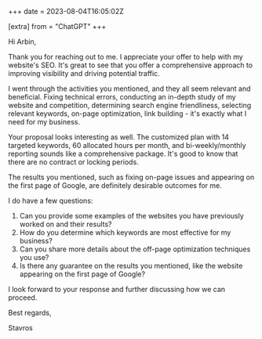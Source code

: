 +++
date = 2023-08-04T16:05:02Z

[extra]
from = "ChatGPT"
+++

Hi Arbin,

Thank you for reaching out to me. I appreciate your offer to help with my website's SEO. It's great to see that you offer a comprehensive approach to improving visibility and driving potential traffic.

I went through the activities you mentioned, and they all seem relevant and beneficial. Fixing technical errors, conducting an in-depth study of my website and competition, determining search engine friendliness, selecting relevant keywords, on-page optimization, link building - it's exactly what I need for my business.

Your proposal looks interesting as well. The customized plan with 14 targeted keywords, 60 allocated hours per month, and bi-weekly/monthly reporting sounds like a comprehensive package. It's good to know that there are no contract or locking periods.

The results you mentioned, such as fixing on-page issues and appearing on the first page of Google, are definitely desirable outcomes for me.

I do have a few questions:

1. Can you provide some examples of the websites you have previously worked on and their results?
2. How do you determine which keywords are most effective for my business?
3. Can you share more details about the off-page optimization techniques you use?
4. Is there any guarantee on the results you mentioned, like the website appearing on the first page of Google?

I look forward to your response and further discussing how we can proceed.

Best regards,

Stavros
